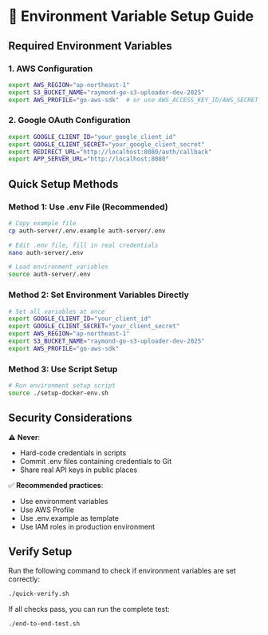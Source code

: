 # 🔧 Environment Variable Setup Guide

## Required Environment Variables

### 1. AWS Configuration
```bash
export AWS_REGION="ap-northeast-1"
export S3_BUCKET_NAME="raymond-go-s3-uploader-dev-2025"
export AWS_PROFILE="go-aws-sdk"  # or use AWS_ACCESS_KEY_ID/AWS_SECRET_ACCESS_KEY
```

### 2. Google OAuth Configuration
```bash
export GOOGLE_CLIENT_ID="your_google_client_id"
export GOOGLE_CLIENT_SECRET="your_google_client_secret"
export REDIRECT_URL="http://localhost:8080/auth/callback"
export APP_SERVER_URL="http://localhost:8080"
```

## Quick Setup Methods

### Method 1: Use .env File (Recommended)
```bash
# Copy example file
cp auth-server/.env.example auth-server/.env

# Edit .env file, fill in real credentials
nano auth-server/.env

# Load environment variables
source auth-server/.env
```

### Method 2: Set Environment Variables Directly
```bash
# Set all variables at once
export GOOGLE_CLIENT_ID="your_client_id"
export GOOGLE_CLIENT_SECRET="your_client_secret"
export AWS_REGION="ap-northeast-1"
export S3_BUCKET_NAME="raymond-go-s3-uploader-dev-2025"
export AWS_PROFILE="go-aws-sdk"
```

### Method 3: Use Script Setup
```bash
# Run environment setup script
source ./setup-docker-env.sh
```

## Security Considerations

⚠️ **Never**:
- Hard-code credentials in scripts
- Commit .env files containing credentials to Git
- Share real API keys in public places

✅ **Recommended practices**:
- Use environment variables
- Use AWS Profile
- Use .env.example as template
- Use IAM roles in production environment

## Verify Setup

Run the following command to check if environment variables are set correctly:

```bash
./quick-verify.sh
```

If all checks pass, you can run the complete test:

```bash
./end-to-end-test.sh
```
